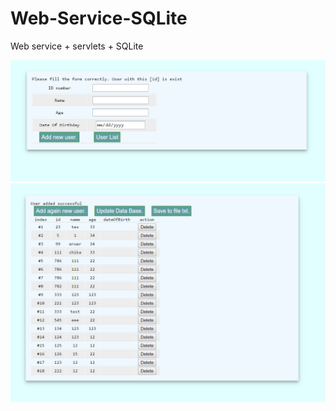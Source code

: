 # Web-Service-SQLite
Web service + servlets + SQLite



![alt text](screen_02.jpg "Screen shot 01")
![alt text](screen_01.jpg "Screen shot 02")
